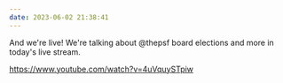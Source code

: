 ```yaml
---
date: 2023-06-02 21:38:41
---
```


And we're live! We're talking about @thepsf board elections and more in today's live stream.

https://www.youtube.com/watch?v=4uVquySTpiw
